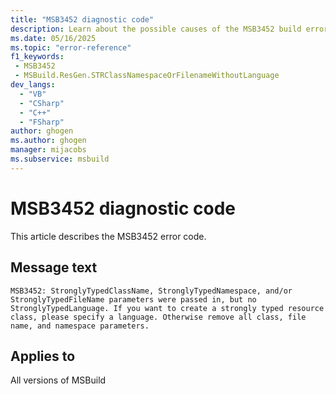 ```yaml
---
title: "MSB3452 diagnostic code"
description: Learn about the possible causes of the MSB3452 build error, and get troubleshooting tips.
ms.date: 05/16/2025
ms.topic: "error-reference"
f1_keywords:
 - MSB3452
 - MSBuild.ResGen.STRClassNamespaceOrFilenameWithoutLanguage
dev_langs:
  - "VB"
  - "CSharp"
  - "C++"
  - "FSharp"
author: ghogen
ms.author: ghogen
manager: mijacobs
ms.subservice: msbuild
---
```


# MSB3452 diagnostic code

<!-- :::ErrorDefinitionDescription::: -->
<!-- :::editable-content name="introDescription"::: -->
This article describes the MSB3452 error code.
<!-- :::editable-content-end::: -->

## Message text

<!-- :::editable-content name="messageText"::: -->
`MSB3452: StronglyTypedClassName, StronglyTypedNamespace, and/or StronglyTypedFileName parameters were passed in, but no StronglyTypedLanguage. If you want to create a strongly typed resource class, please specify a language. Otherwise remove all class, file name, and namespace parameters.`
<!-- :::editable-content-end::: -->
<!-- MSB3452: StronglyTypedClassName, StronglyTypedNamespace, and/or StronglyTypedFileName parameters were passed in, but no StronglyTypedLanguage. If you want to create a strongly typed resource class, please specify a language. Otherwise remove all class, file name, and namespace parameters. -->

<!-- :::editable-content name="postOutputDescription"::: -->
<!--
{StrBegin="MSB3452: "}
-->
<!-- :::editable-content-end::: -->
<!-- :::ErrorDefinitionDescription-end::: -->

## Applies to

All versions of MSBuild
